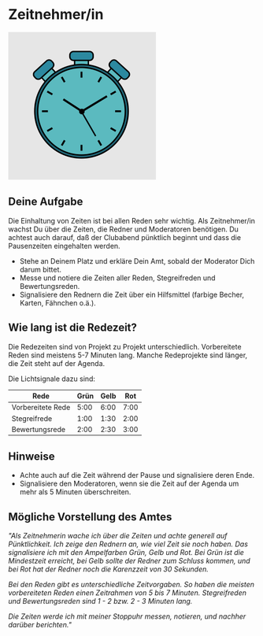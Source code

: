 
# Zeitnehmer/in

![](bilder/zeitnehmer.png)

## Deine Aufgabe

Die Einhaltung von Zeiten ist bei allen Reden sehr wichtig. 
Als Zeitnehmer/in wachst Du über die Zeiten, die Redner und Moderatoren benötigen. Du achtest auch darauf, daß der Clubabend pünktlich beginnt und dass die Pausenzeiten eingehalten werden.

* Stehe an Deinem Platz und erkläre Dein Amt, sobald der Moderator Dich darum bittet.
* Messe und notiere die Zeiten aller Reden, Stegreifreden und Bewertungsreden.
* Signalisiere den Rednern die Zeit über ein Hilfsmittel (farbige Becher, Karten, Fähnchen o.ä.).


## Wie lang ist die Redezeit?

Die Redezeiten sind von Projekt zu Projekt unterschiedlich. Vorbereitete Reden sind meistens 5-7 Minuten lang.
Manche Redeprojekte sind länger, die Zeit steht auf der Agenda.

Die Lichtsignale dazu sind:

| Rede | Grün | Gelb | Rot |
|------|------|------|-----|
| Vorbereitete Rede | 5:00 | 6:00 | 7:00 |
| Stegreifrede | 1:00 | 1:30 | 2:00 |
| Bewertungsrede | 2:00 | 2:30 | 3:00 |

## Hinweise

* Achte auch auf die Zeit während der Pause und signalisiere deren Ende.
* Signalisiere den Moderatoren, wenn sie die Zeit auf der Agenda um mehr als 5 Minuten überschreiten.


## Mögliche Vorstellung des Amtes

*"Als Zeitnehmerin wache ich über die Zeiten und achte generell auf Pünktlichkeit.
Ich zeige den Rednern an, wie viel Zeit sie noch haben.
Das signalisiere ich mit den Ampelfarben Grün, Gelb und Rot.
Bei Grün ist die Mindestzeit erreicht, bei Gelb sollte der Redner zum Schluss kommen, und bei Rot hat der Redner noch die Karenzzeit von 30 Sekunden.*

*Bei den Reden gibt es unterschiedliche Zeitvorgaben.
So haben die meisten vorbereiteten Reden einen Zeitrahmen von 5 bis 7 Minuten.
Stegreifreden und Bewertungsreden sind 1 - 2 bzw. 2 - 3 Minuten lang.*

*Die Zeiten werde ich mit meiner Stoppuhr messen, notieren, und nachher darüber berichten."*

